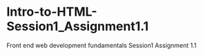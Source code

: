 # Intro-to-HTML-Session1_Assignment1.1
Front end web development fundamentals Session1 Assignment 1.1
